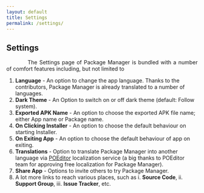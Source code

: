 ```yaml
---
layout: default
title: Settings
permalink: /settings/
---
```


<style>
    tab1 { padding-left: 4em; }
</style>

## Settings

<p style="text-align: justify;"><tab1>The Settings page of Package Manager is bundled with a number of comfort features including, but not limited to</tab1></p>

<ol>
    <li><b>Language</b> - An option to change the app language. Thanks to the contributors, Package Manager is already translated to a number of languages.</li>
    <li><b>Dark Theme</b> - An Option to switch on or off dark theme (default: Follow system).</li>
    <li><b>Exported APK Name</b> - An option to choose the exported APK file name; either App name or Package name.</li>
    <li><b>On Clicking Installer</b> - An option to choose the default behaviour on starting Installer.</li>
    <li><b>On Exiting App</b> - An option to choose the default behaviour of app on exiting.</li>
    <li><b>Translations</b> - Option to translate Package Manager into another language via <a href="https://poeditor.com/join/project?hash=0CitpyI1Oc" target="_blank">POEditor</a> localization service (a big thanks to POEditor team for approving free localization for Package Manager).</li>
    <li><b>Share App</b> - Options to invite others to try Package Manager.</li>
    <li>A lot more links to reach various places, such as i. <b>Source Code</b>, ii. <b>Support Group</b>, iii. <b>Issue Tracker</b>, etc.</li>
</ol>